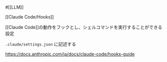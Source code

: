 #[[LLM]]

[[Claude Code/Hooks]]

[[Claude Code]]の動作をフックとし、シェルコマンドを実行することができる設定

`.claude/settings.json` に記述する

<https://docs.anthropic.com/ja/docs/claude-code/hooks-guide>